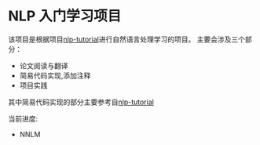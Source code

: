 # NLP 入门学习项目

该项目是根据项目[nlp-tutorial](https://github.com/graykode/nlp-tutorial)进行自然语言处理学习的项目。
主要会涉及三个部分：
- 论文阅读与翻译
- 简易代码实现,添加注释
- 项目实践

其中简易代码实现的部分主要参考自[nlp-tutorial](https://github.com/graykode/nlp-tutorial)

当前进度:
- NNLM
